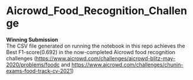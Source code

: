 # Aicrowd_Food_Recognition_Challenge 

__Winning Submission__  
The CSV file generated on running the notebook in this repo achieves the Best F1-score(0.692) in the now-completed Aicrowd food recognition challenges (https://www.aicrowd.com/challenges/aicrowd-blitz-may-2020/problems/foodc and https://www.aicrowd.com/challenges/chunin-exams-food-track-cv-2021)

